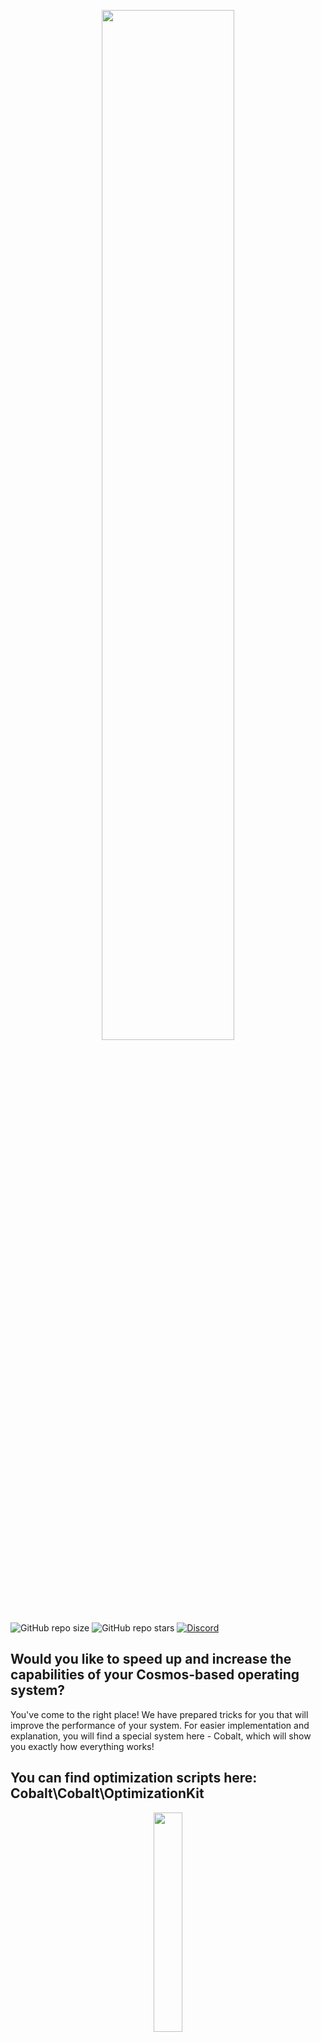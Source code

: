 <p align="center">
 <picture>
    <source srcset="Artwork/CosmosOptimizationKit.png">
    <img width=65%>
  </picture>
</p><br>

![GitHub repo size](https://img.shields.io/github/repo-size/SzymekkYT/Cosmos-Optimization-Kit?style=for-the-badge&color=%23f7532a)
![GitHub repo stars](https://img.shields.io/github/stars/SzymekkYT/Cosmos-Optimization-Kit?style=for-the-badge&color=%23dbd816)
<a href="https://discord.com/invite/KUm5JuC9XV">
  <img src="https://img.shields.io/badge/Discord-navy?style=for-the-badge&logo=discord" alt="Discord">
</a>
<br>
## Would you like to speed up and increase the capabilities of your Cosmos-based operating system?
You've come to the right place!
We have prepared tricks for you that will improve the performance of your system. For easier implementation and explanation, you will find a special system here - Cobalt, which will show you exactly how everything works!
## You can find optimization scripts here: Cobalt\Cobalt\OptimizationKit
<p align="center">
 <picture>
    <source srcset="Artwork/FPS.png">
    <img width=30%>
  </picture>
 <br>
    You don't believe? Check on your own!<br>
    ISO is at the very top.
</p><br>

### How does it work?
### [Check out here!](https://github.com/SzymekkYT/Cosmos-Optimization-Kit/tree/main/Cobalt)
